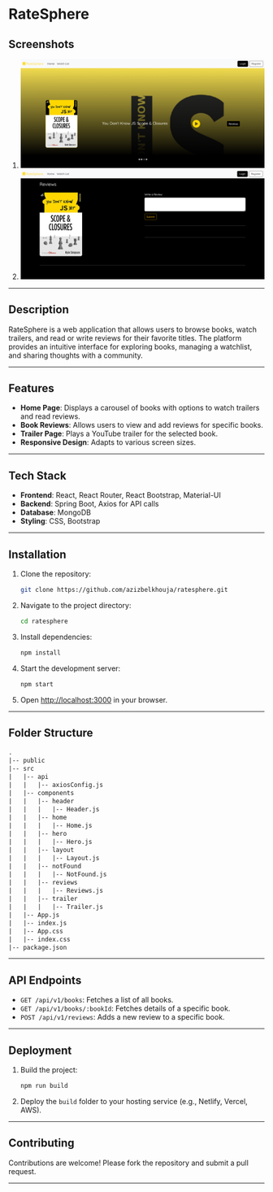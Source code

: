 # RateSphere

## Screenshots
1. ![Screenshot 1](./assets/home-page.png)
2. ![Screenshot 2](./assets/reviews-page.png)

---

## Description
RateSphere is a web application that allows users to browse books, watch trailers, and read or write reviews for their favorite titles. The platform provides an intuitive interface for exploring books, managing a watchlist, and sharing thoughts with a community.

---

## Features
- **Home Page**: Displays a carousel of books with options to watch trailers and read reviews.
- **Book Reviews**: Allows users to view and add reviews for specific books.
- **Trailer Page**: Plays a YouTube trailer for the selected book.
- **Responsive Design**: Adapts to various screen sizes.

---

## Tech Stack
- **Frontend**: React, React Router, React Bootstrap, Material-UI
- **Backend**: Spring Boot, Axios for API calls
- **Database**: MongoDB
- **Styling**: CSS, Bootstrap

---

## Installation

1. Clone the repository:
   ```bash
   git clone https://github.com/azizbelkhouja/ratesphere.git
   ```

2. Navigate to the project directory:
   ```bash
   cd ratesphere
   ```

3. Install dependencies:
   ```bash
   npm install
   ```

4. Start the development server:
   ```bash
   npm start
   ```

5. Open [http://localhost:3000](http://localhost:3000) in your browser.

---

## Folder Structure
```
.
|-- public
|-- src
|   |-- api
|   |   |-- axiosConfig.js
|   |-- components
|   |   |-- header
|   |   |   |-- Header.js
|   |   |-- home
|   |   |   |-- Home.js
|   |   |-- hero
|   |   |   |-- Hero.js
|   |   |-- layout
|   |   |   |-- Layout.js
|   |   |-- notFound
|   |   |   |-- NotFound.js
|   |   |-- reviews
|   |   |   |-- Reviews.js
|   |   |-- trailer
|   |   |   |-- Trailer.js
|   |-- App.js
|   |-- index.js
|   |-- App.css
|   |-- index.css
|-- package.json
```

---

## API Endpoints
- `GET /api/v1/books`: Fetches a list of all books.
- `GET /api/v1/books/:bookId`: Fetches details of a specific book.
- `POST /api/v1/reviews`: Adds a new review to a specific book.

---

## Deployment
1. Build the project:
   ```bash
   npm run build
   ```

2. Deploy the `build` folder to your hosting service (e.g., Netlify, Vercel, AWS).

---

## Contributing
Contributions are welcome! Please fork the repository and submit a pull request.

---


